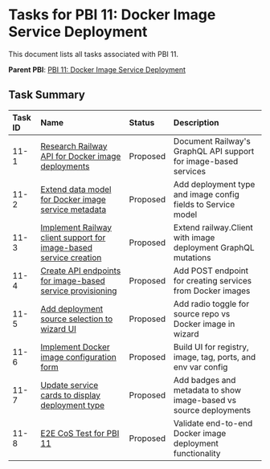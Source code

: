 # Tasks for PBI 11: Docker Image Service Deployment

This document lists all tasks associated with PBI 11.

**Parent PBI**: [PBI 11: Docker Image Service Deployment](./prd.md)

## Task Summary

| Task ID | Name | Status | Description |
| :------ | :--------------------------------------- | :------- | :--------------------------------- |
| 11-1 | [Research Railway API for Docker image deployments](./11-1.md) | Proposed | Document Railway's GraphQL API support for image-based services |
| 11-2 | [Extend data model for Docker image service metadata](./11-2.md) | Proposed | Add deployment type and image config fields to Service model |
| 11-3 | [Implement Railway client support for image-based service creation](./11-3.md) | Proposed | Extend railway.Client with image deployment GraphQL mutations |
| 11-4 | [Create API endpoints for image-based service provisioning](./11-4.md) | Proposed | Add POST endpoint for creating services from Docker images |
| 11-5 | [Add deployment source selection to wizard UI](./11-5.md) | Proposed | Add radio toggle for source repo vs Docker image in wizard |
| 11-6 | [Implement Docker image configuration form](./11-6.md) | Proposed | Build UI for registry, image, tag, ports, and env var config |
| 11-7 | [Update service cards to display deployment type](./11-7.md) | Proposed | Add badges and metadata to show image-based vs source deployments |
| 11-8 | [E2E CoS Test for PBI 11](./11-8.md) | Proposed | Validate end-to-end Docker image deployment functionality |


